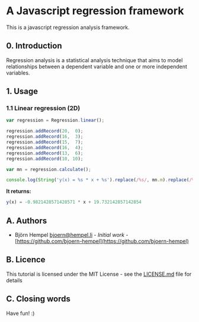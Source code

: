 # A Javascript regression framework

This is a javascript regression analysis framework.

## 0. Introduction

Regression analysis is a statistical analysis technique that aims to model relationships between a dependent variable and one or more independent variables.

## 1. Usage

### 1.1 Linear regression (2D)

```javascript
var regression = Regression.linear();

regression.addRecord(20,  0);
regression.addRecord(16,  3);
regression.addRecord(15,  7);
regression.addRecord(16,  4);
regression.addRecord(13,  6);
regression.addRecord(10, 10);

var mn = regression.calculate();

console.log(String('y(x) = %s * x + %s').replace(/%s/, mn.m).replace(/%s/, mn.n));
```

**It returns:**

```javascript
y(x) = -0.9821428571428571 * x + 19.732142857142854
```

## A. Authors

* Björn Hempel <bjoern@hempel.li> - _Initial work_ - [https://github.com/bjoern-hempel](https://github.com/bjoern-hempel)

## B. Licence

This tutorial is licensed under the MIT License - see the [LICENSE.md](/LICENSE.md) file for details

## C. Closing words

Have fun! :)
